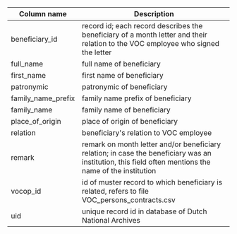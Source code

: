| Column name | Description |
| --- | --- |
| beneficiary_id | record id; each record describes the beneficiary of a month letter and their relation to the VOC employee who signed the letter  |
| full_name | full name of beneficiary  |
| first_name | first name of beneficiary  |
| patronymic | patronymic of beneficiary  |
| family_name_prefix | family name prefix of beneficiary  |
| family_name | family name of beneficiary  |
| place_of_origin | place of origin of beneficiary  |
| relation | beneficiary's relation to VOC employee  |
| remark | remark on month letter and/or beneficiary relation; in case the beneficiary was an institution, this field often mentions the name of the institution  |
| vocop_id | id of muster record to which beneficiary is related, refers to file VOC_persons_contracts.csv  |
| uid | unique record id in database of Dutch National Archives  |